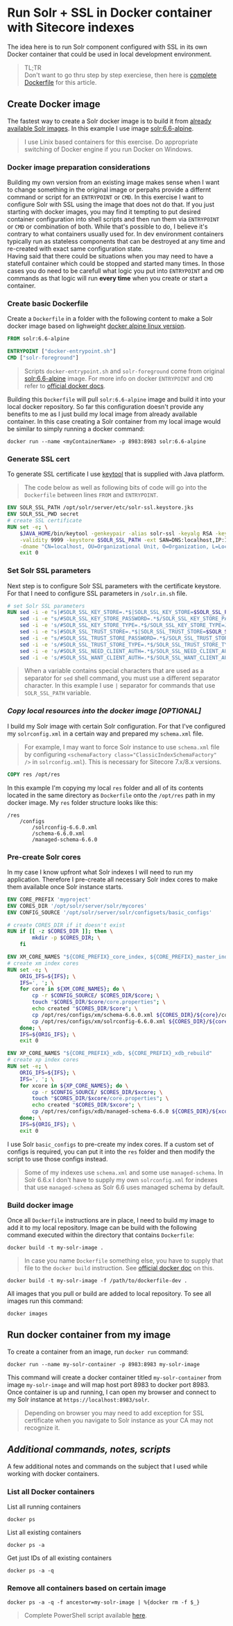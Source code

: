 # Run Solr + SSL in Docker container with Sitecore indexes
The idea here is to run Solr component configured with SSL in its own Docker container that could be used in local development environment.

> TL;TR  
Don't want to go thru step by step exerciese, then here is [complete Dockerfile](./resources/media/run-solr+ssl-in-docker-container-with-sitecore-indexes/Dockerfile) for this article.

## Create Docker image
The fastest way to create a Solr docker image is to build it from [already available Solr images](https://hub.docker.com/_/solr/). In this example I use image [solr:6.6-alpine](https://github.com/docker-solr/docker-solr/tree/c61a0c9b012c7313c2b5d0d97ddc06693270b734/6.6/alpine).

>I use Linix based containers for this exercise. Do appropriate switching of Docker engine if you run Docker on Windows.

### Docker image preparation considerations
Building my own version from an existing image makes sense when I want to change something in the original image or perpahs provide a differnt command or script for an `ENTRYPOINT` or `CMD`. In this exercise I want to configure Solr with SSL using the image that does not do that. If you just starting with docker images, you may find it tempting to put desired container configuration into shell scripts and then run them via `ENTRYPOINT` or `CMD` or combination of both. While that's possible to do, I believe it's contrary to what containers usually used for. In dev environment containers typically run as stateless components that can be destroyed at any time and re-created with exact same configuration state.  
Having said that there could be situations when you may need to have a statefull container which could be stopped and started many times. In those cases you do need to be carefull what logic you put into `ENTRYPOINT` and `CMD` commands as that logic will run **every time** when you create or start a container.

### Create basic Dockerfile
Create a `Dockerfile` in a folder with the following content to make a Solr docker image based on lighweight [docker alpine linux version](https://hub.docker.com/_/alpine/).
```Dockerfile
FROM solr:6.6-alpine

ENTRYPOINT ["docker-entrypoint.sh"]
CMD ["solr-foreground"]
```
> Scripts `docker-entrypoint.sh` and `solr-foreground` come from original [solr:6.6-alpine](https://github.com/docker-solr/docker-solr/tree/8a8e9311fbe5d40861f6d26293441c272a7878f8/6.6) image. For more info on docker `ENTRYPOINT` and `CMD` refer to [official docker docs](https://docs.docker.com/engine/reference/builder/#understand-how-cmd-and-entrypoint-interact).

Building this `Dockerfile` will pull `solr:6.6-alpine` image and build it into your local docker repository. So far this configuration doesn't provide any benefits to me as I just build my local image from already available container. In this case creating a Solr container from my local image would be similar to simply running a docker command:
```
docker run --name <myContainerName> -p 8983:8983 solr:6.6-alpine
```
### Generate SSL cert
To generate SSL certificate I use [keytool](https://docs.oracle.com/javase/8/docs/technotes/tools/unix/keytool.html) that is supplied with Java platform. 

>The code below as well as following bits of code will go into the `Dockerfile` between lines `FROM` and `ENTRYPOINT`.

```Dockerfile
ENV SOLR_SSL_PATH /opt/solr/server/etc/solr-ssl.keystore.jks
ENV SOLR_SSL_PWD secret
# create SSL certificate
RUN set -e; \
    $JAVA_HOME/bin/keytool -genkeypair -alias solr-ssl -keyalg RSA -keysize 2048 -keypass $SOLR_SSL_PWD -storepass $SOLR_SSL_PWD \
    -validity 9999 -keystore $SOLR_SSL_PATH -ext SAN=DNS:localhost,IP:127.0.0.1 \
    -dname "CN=localhost, OU=Organizational Unit, O=Organization, L=Location, ST=State, C=Country"; \
    exit 0
```
### Set Solr SSL parameters
Next step is to configure Solr SSL parameters with the certificate keystore. For that I need to configure SSL parameters in `/solr.in.sh` file.
```Dockerfile
# set Solr SSL parameters
RUN sed -i -e "s|#SOLR_SSL_KEY_STORE=.*$|SOLR_SSL_KEY_STORE=$SOLR_SSL_PATH|" /opt/solr/bin/solr.in.sh && \
    sed -i -e "s/#SOLR_SSL_KEY_STORE_PASSWORD=.*$/SOLR_SSL_KEY_STORE_PASSWORD=$SOLR_SSL_PWD/" /opt/solr/bin/solr.in.sh && \
    sed -i -e 's/#SOLR_SSL_KEY_STORE_TYPE=.*$/SOLR_SSL_KEY_STORE_TYPE=JKS/' /opt/solr/bin/solr.in.sh && \
    sed -i -e "s|#SOLR_SSL_TRUST_STORE=.*$|SOLR_SSL_TRUST_STORE=$SOLR_SSL_PATH|" /opt/solr/bin/solr.in.sh && \
    sed -i -e "s/#SOLR_SSL_TRUST_STORE_PASSWORD=.*$/SOLR_SSL_TRUST_STORE_PASSWORD=$SOLR_SSL_PWD/" /opt/solr/bin/solr.in.sh && \
    sed -i -e 's/#SOLR_SSL_TRUST_STORE_TYPE=.*$/SOLR_SSL_TRUST_STORE_TYPE=JKS/' /opt/solr/bin/solr.in.sh && \
    sed -i -e 's/#SOLR_SSL_NEED_CLIENT_AUTH=.*$/SOLR_SSL_NEED_CLIENT_AUTH=false/' /opt/solr/bin/solr.in.sh && \
    sed -i -e 's/#SOLR_SSL_WANT_CLIENT_AUTH=.*$/SOLR_SSL_WANT_CLIENT_AUTH=false/' /opt/solr/bin/solr.in.sh
```
>When a variable contains special characters that are used as a separator for `sed` shell command, you must use a different separator character. In this example I use `|` separator for commands that use `SOLR_SSL_PATH` variable.

### *Copy local resources into the docker image [OPTIONAL]*
I build my Solr image with certain Solr configuration. For that I've configured my `solrconfig.xml` in a certain way and prepared my `schema.xml` file.
>For example, I may want to force Solr instance to use `schema.xml` file by configuring `<schemaFactory class="ClassicIndexSchemaFactory" />` in `solrconfig.xml`). This is necessary for Sitecore 7.x/8.x versions.

```Dockerfile
COPY res /opt/res
```
In this example I'm copying my local `res` folder and all of its contents located in the same directory as `Dockerfile` onto the `/opt/res` path in my docker image. My `res` folder structure looks like this:
```
/res
    /configs
        /solrconfig-6.6.0.xml
        /schema-6.6.0.xml
        /managed-schema-6.6.0
```
### Pre-create Solr cores
In my case I know upfront what Solr indexes I will need to run my application. Therefore I pre-create all necessary Solr index cores to make them available once Solr instance starts.
```Dockerfile
ENV CORE_PREFIX 'myproject'
ENV CORES_DIR '/opt/solr/server/solr/mycores'
ENV CONFIG_SOURCE '/opt/solr/server/solr/configsets/basic_configs'

# create CORES_DIR if it doesn't exist
RUN if [[ -z $CORES_DIR ]]; then \
        mkdir -p $CORES_DIR; \
    fi

ENV XM_CORE_NAMES "${CORE_PREFIX}_core_index, ${CORE_PREFIX}_master_index, ${CORE_PREFIX}_web_index, ${CORE_PREFIX}_marketingdefinitions_master, ${CORE_PREFIX}_marketingdefinitions_web, ${CORE_PREFIX}_marketing_asset_index_master, ${CORE_PREFIX}_marketing_asset_index_web, ${CORE_PREFIX}_testing_index, ${CORE_PREFIX}_suggested_test_index, ${CORE_PREFIX}_fxm_master_index, ${CORE_PREFIX}_fxm_web_index"
# create xm index cores
RUN set -e; \
    ORIG_IFS=${IFS}; \
    IFS=', '; \
    for core in ${XM_CORE_NAMES}; do \
        cp -r $CONFIG_SOURCE/ $CORES_DIR/$core; \
        touch "$CORES_DIR/$core/core.properties"; \
        echo created "$CORES_DIR/$core"; \
        cp /opt/res/configs/xm/schema-6.6.0.xml ${CORES_DIR}/${core}/conf/schema.xml; \
        cp /opt/res/configs/xm/solrconfig-6.6.0.xml ${CORES_DIR}/${core}/conf/solrconfig.xml; \
    done; \
    IFS=${ORIG_IFS}; \
    exit 0

ENV XP_CORE_NAMES "${CORE_PREFIX}_xdb, ${CORE_PREFIX}_xdb_rebuild"
# create xp index cores
RUN set -e; \
    ORIG_IFS=${IFS}; \
    IFS=', '; \
    for xcore in ${XP_CORE_NAMES}; do \
        cp -r $CONFIG_SOURCE/ $CORES_DIR/$xcore; \
        touch "$CORES_DIR/$xcore/core.properties"; \
        echo created "$CORES_DIR/$xcore"; \
        cp /opt/res/configs/xdb/managed-schema-6.6.0 ${CORES_DIR}/${xcore}/conf/managed-schema; \
    done; \
    IFS=${ORIG_IFS}; \
    exit 0

```
I use Solr `basic_configs` to pre-create my index cores. If a custom set of configs is required, you can put it into the `res` folder and then modify the script to use those configs instead.
>Some of my indexes use `schema.xml` and some use `managed-schema`. In Solr 6.6.x I don't have to supply my own `solrconfig.xml` for indexes that use `managed-schema` as Solr 6.6 uses managed schema by default.

### Build docker image
Once all `Dockerfile` instructions are in place, I need to build my image to add it to my local repository. Image can be build with the following command executed within the directory that contains `Dockerfile`:
```
docker build -t my-solr-image .
```
>In case you name `Dockerfile` something else, you have to supply that file to the `docker build` instruction. See [official docker doc](https://docs.docker.com/engine/reference/commandline/build/#build-with-path) on this.
```
docker build -t my-solr-image -f /path/to/dockerfile-dev .
```
All images that you pull or build are added to local repository. To see all images run this command:
```
docker images
```
## Run docker container from my image
To create a container from an image, run `docker run` command:
```
docker run --name my-solr-container -p 8983:8983 my-solr-image
```
This command will create a docker container titled `my-solr-container` from image `my-solr-image` and will map host port 8983 to docker port 8983. Once container is up and running, I can open my browser and connect to my Solr instance at `https://localhost:8983/solr`.
>Depending on browser you may need to add exception for SSL certificate when you navigate to Solr instance as your CA may not recognize it.
## *Additional commands, notes, scripts*
A few additional notes and commands on the subject that I used while working with docker containers.
### List all Docker containers
List all running containers
```
docker ps
```
List all existing containers
```
docker ps -a
```
Get just IDs of all existing containers
```
docker ps -a -q
```
### Remove all containers based on certain image
```CMD
docker ps -a -q -f ancestor=my-solr-image | %{docker rm -f $_}
```
>Complete PowerShell script available [here](./resources/media/run-solr+ssl-in-docker-container-with-sitecore-indexes/clean-docker-containers.ps1).

